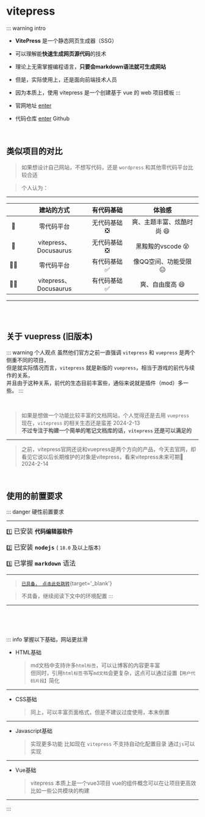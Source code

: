
# vitepress

::: warning <Badge type='warning'>intro</Badge>
- **VitePress** 是一个静态网页生成器（SSG）  
- 可以理解能**快速生成网页源代码**的技术  
- 理论上无需掌握编程语言，**只要会markdown语法就可生成网站**  
- 但是，实际使用上，还是面向前端技术人员
- 因为本质上，使用 vitepress 是一个创建基于 vue 的 web 项目模板
:::

- 官网地址  [enter](https://vitepress.dev/zh/guide/getting-started)
- 代码仓库  [enter](https://github.com/vuejs/vitepress) <Badge type='info'>Github</Badge>

<br>

## 类似项目的对比

> 如果想设计自己网站，不想写代码，还是 `wordpress` 和其他零代码平台比较合适 

> 个人认为：

---

|    | 建站的方式 | 有代码基础 | 体验感 |
|:----:|:-----:|:-----:|:-----:|
|:man:| 零代码平台 |  无代码基础 :negative_squared_cross_mark: | 爽、主题丰富、炫酷时尚  :smile:      |
|:man:| vitepress、Docusaurus |无代码基础 :negative_squared_cross_mark:| 黑黢黢的vscode    :dizzy_face:   |
|:bald_man:| 零代码平台 |  有代码基础 :white_check_mark:| 像QQ空间、功能受限  :expressionless: |
|:bald_man:|  vitepress、Docusaurus | 有代码基础 :white_check_mark: | 爽、自由度高   :smile:   | 

---

<br>

<br>

## 关于 vuepress (旧版本)

::: warning <Badge type='warning'>个人观点</Badge>
虽然他们官方之前一直强调 `vitepress` 和 `vuepress` 是两个侧重不同的项目，<br/> 但是就实际情况而言，`vitepress` 就是新版的 `vuepress`，相当于游戏的前代与续作的关系， <br/> 并且由于这种关系，前代的生态目前丰富些，通俗来说就是插件（mod）多一些。
:::

<br/>

> 如果是想做一个功能比较丰富的文档网站，个人觉得还是去用 `vuepress`  
> 现在，`vitepress` 的相关生态还是蛮差 <Badge type='info'>2024-2-13</Badge>  
> **不过专注于构建一个简单的笔记文档库的话，`vitepress` 还是可以满足的**

---

> 之前，vitepress官网还说和vuepress是两个方向的产品，今天去官网，却看见它说以后长期维护的对象是vitepress，看来vitepress未来可期:star2: <Badge type='info'>2024-2-14</Badge>



<br>

## 使用的前置要求

::: danger  硬性前置要求  

---

:one:    <big> 已安装 **`代码编辑器软件`** </big>    

:two:    <big> 已安装 **`nodejs`** <small>( `18.0` 及以上版本)</small> </big>  

:three:    <big> 已掌握 **`markdown`** 语法 </big>  

---

> [`已具备， 点击此处跳转`](./01%20项目创建/01%20安装与初始化.md){target='_blank'}

> 不具备，继续阅读下文中的环境配置
:::

---

<br>

<br>

<br>

::: info 掌握以下基础，网站更丝滑
- <Badge type='info'>HTML基础</Badge>
    > md文档中支持许多`html标签`，可以让博客的内容更丰富  
    > 但同时，引用`html标签`书写`md文档`会更复杂，这点可以通过设置`【用户代码片段】`简化  
---
- <Badge type='info'>CSS基础</Badge> 
    > 同上，可以丰富页面格式，但是不建议过度使用，本末倒置
---
- <Badge type='info'>Javascript基础</Badge>
    > 实现更多功能
    > 比如现在 `vitepress` 不支持自动化配置目录 通过`js`可以实现
---
- <Badge type='info'>Vue基础</Badge>
    > vitepress 本质上是一个vue3项目
    > vue的组件概念可以在让项目更高效比如一些公共模块的构建
---
:::





